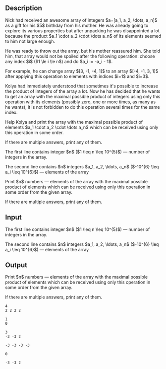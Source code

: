 ## Description

<div><p>Nick had received an awesome array of integers $a=[a_1, a_2, \dots, a_n]$ as a gift for his $5$ birthday from his mother. He was already going to explore its various properties but after unpacking he was disappointed a lot because the product $a_1 \cdot a_2 \cdot \dots a_n$ of its elements seemed to him not large enough.</p><p>He was ready to throw out the array, but his mother reassured him. She told him, that array would not be spoiled after the following operation: choose any index $i$ ($1 \le i \le n$) and do $a_i := -a_i - 1$.</p><p>For example, he can change array $[3, -1, -4, 1]$ to an array $[-4, -1, 3, 1]$ after applying this operation to elements with indices $i=1$ and $i=3$. </p><p>Kolya had immediately understood that sometimes it's possible to increase the product of integers of the array a lot. Now he has decided that he wants to get an array with the maximal possible product of integers using only this operation with its elements (possibly zero, one or more times, as many as he wants), it is not forbidden to do this operation several times for the same index. </p><p>Help Kolya and print the array with the maximal possible product of elements $a_1 \cdot a_2 \cdot \dots a_n$ which can be received using only this operation in some order.</p><p>If there are multiple answers, print any of them.</p></div><div class="input-specification"><p>The first line contains integer $n$ ($1 \leq n \leq 10^{5}$)&nbsp;— number of integers in the array.</p><p>The second line contains $n$ integers $a_1, a_2, \ldots, a_n$ ($-10^{6} \leq a_i \leq 10^{6}$)&nbsp;— elements of the array</p></div><div class="output-specification"><p>Print $n$ numbers&nbsp;— elements of the array with the maximal possible product of elements which can be received using only this operation in some order from the given array.</p><p>If there are multiple answers, print any of them.</p></div>

## Input

<p>The first line contains integer $n$ ($1 \leq n \leq 10^{5}$)&nbsp;— number of integers in the array.</p><p>The second line contains $n$ integers $a_1, a_2, \ldots, a_n$ ($-10^{6} \leq a_i \leq 10^{6}$)&nbsp;— elements of the array</p>

## Output

<p>Print $n$ numbers&nbsp;— elements of the array with the maximal possible product of elements which can be received using only this operation in some order from the given array.</p><p>If there are multiple answers, print any of them.</p>





```input1
4
2 2 2 2
```




```input2
1
0
```




```input3
3
-3 -3 2
```




```output1
-3 -3 -3 -3
```




```output2
0
```




```output3
-3 -3 2
```


